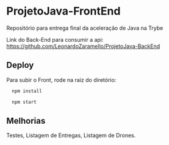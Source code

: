 
# ProjetoJava-FrontEnd

Repositório para entrega final da aceleração de Java na Trybe

Link do Back-End para consumir a api: https://github.com/LeonardoZaramello/ProjetoJava-BackEnd


## Deploy

Para subir o Front, rode na raiz do diretório:

```bash
  npm install
```
```bash
  npm start
```

## Melhorias

Testes, Listagem de Entregas, Listagem de Drones.


